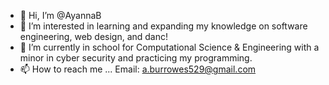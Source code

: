 - 👋 Hi, I’m @AyannaB
- 👀 I’m interested in learning and expanding my knowledge on software engineering, web design, and danc!
- 🌱 I’m currently in school for Computational Science & Engineering with a minor in cyber security and practicing my programming.
- 📫 How to reach me ...
      Email: a.burrowes529@gmail.com

<!---
AyannaB/AyannaB is a ✨ special ✨ repository because its `README.md` (this file) appears on your GitHub profile.
You can click the Preview link to take a look at your changes.
--->
